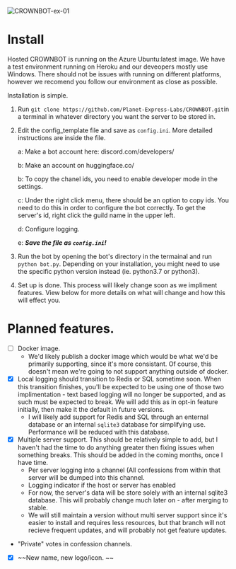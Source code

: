 ![CROWNBOT-ex-01](https://user-images.githubusercontent.com/45272685/124843493-45b78e80-df4f-11eb-80a0-0e87ec07f260.png)


# Install

Hosted CROWNBOT is running on the Azure Ubuntu:latest image. We have a test environment running on Heroku and our
deveopers mostly use Windows. There should not be issues with running on different platforms, however we recomend you
follow our environment as close as possible.

Installation is simple.

1. Run `git clone https://github.com/Planet-Express-Labs/CROWNBOT.git`in a terminal in whatever directory you want the
   server to be stored in.
2. Edit the config_template file and save as `config.ini`. More detailed instructions are inside the file.

   a: Make a bot account here: discord.com/developers/

   b: Make an account on huggingface.co/

   b: To copy the chanel ids, you need to enable developer mode in the settings.

   c: Under the right click menu, there should be an option to copy ids. You need to do this in order to configure the
   bot correctly. To get the server's id, right click the guild name in the upper left.

   d: Configure logging.

   e: ***Save the file as `config.ini`!***

3. Run the bot by opening the bot's directory in the termainal and run `python bot.py`. Depending on your installation,
   you might need to use the specific python version instead (ie. python3.7 or python3).
4. Set up is done. This process will likely change soon as we impliment features. View below for more details on what
   will change and how this will effect you.

# Planned features.

- [ ] Docker image.
    - We'd likely publish a docker image which would be what we'd be primarily supporting, since it's more consistant.
      Of course, this doesn't mean we're going to not support anything outside of docker.
- [x] Local logging should transition to Redis or SQL sometime soon. When this transition finishes, you'll be expected
  to be using one of those two implimentation - text based logging will no longer be supported, and as such must be
  expected to break. We will add this as in opt-in feature initially, then make it the default in future versions.
    - I will likely add support for Redis and SQL through an enternal database or an internal `sqlite3` database for
      simplifying use. Performance will be reduced with this database.
- [x] Multiple server support. This should be relatively simple to add, but I haven't had the time to do anything
  greater then fixing issues when something breaks. This should be added in the coming months, once I have time.
    - Per server logging into a channel (All confessions from within that server will be dumped into this channel.
    - Logging indicator if the host or server has enabled
    - For now, the server's data will be store solely with an internal sqlite3 database. This will probably change much
      later on - after merging to stable.
    - We will still maintain a version without multi server support since it's easier to install and requires less
      resources, but that branch will not recieve frequent updates, and will probably not get feature updates.
- "Private" votes in confession channels.
- [x] ~~New name, new logo/icon. ~~

